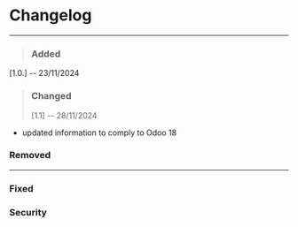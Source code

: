 
# Changelog
********************************


>### Added
[1.0.] -- 23/11/2024


>### Changed
> [1.1] -- 28/11/2024
- updated information to comply to Odoo 18

### Removed

---
### Fixed


### Security
